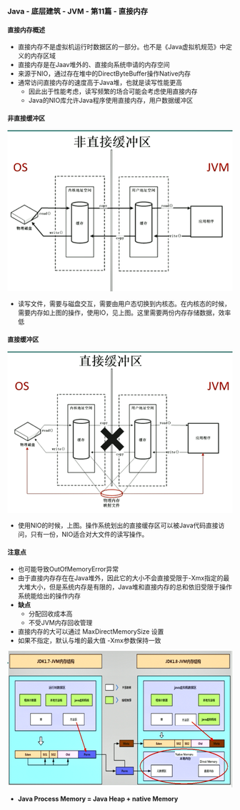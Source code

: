 ### Java - 底层建筑 - JVM - 第11篇 - 直接内存

#### 直接内存概述

- 直接内存不是虚拟机运行时数据区的一部分。也不是《Java虚拟机规范》中定义的内存区域
- 直接内存是在Jaav堆外的、直接向系统申请的内存空间
- 来源于NIO，通过存在堆中的DirectByteBuffer操作Native内存
- 通常访问直接内存的速度高于Java堆，也就是读写性能更高
  - 因此出于性能考虑，读写频繁的场合可能会考虑使用直接内存
  - Java的NIO库允许Java程序使用直接内存，用户数据缓冲区

#### 非直接缓冲区

![1598171632757](images/1598171632757.png)

- 读写文件，需要与磁盘交互，需要由用户态切换到内核态。在内核态的时候，需要内存如上图的操作，使用IO，见上图。这里需要两份内存存储数据，效率低

#### 直接缓冲区

![1598171754152](images/1598171754152.png)

- 使用NIO的时候，上图。操作系统划出的直接缓存区可以被Java代码直接访问，只有一份，NIO适合对大文件的读写操作。

#### 注意点

- 也可能导致OutOfMemoryError异常
- 由于直接内存存在在Java堆外，因此它的大小不会直接受限于-Xmx指定的最大堆大小，但是系统内存是有限的，Java堆和直接内存的总和依旧受限于操作系统能给出的操作内存
- **缺点**
  - 分配回收成本高
  - 不受JVM内存回收管理 
- 直接内存的大可以通过 MaxDirectMemorySize 设置
- 如果不指定，默认与堆的最大值 -Xmx参数保持一致

![1598173284879](images/1598173284879.png)

- **Java Process Memory  = Java Heap + native Memory**